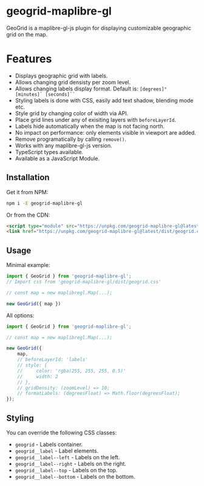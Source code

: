 # geogrid-maplibre-gl

GeoGrid is a maplibre-gl-js plugin for displaying customizable geographic grid on the map.


# Features

* Displays geographic grid with labels.
* Allows changing grid densisty per zoom level.
* Allows changing labels display format. Default is: <code>[degrees]° [minutes]` [seconds]``</code>
* Styling labels is done with CSS, easily add text shadow, blending mode etc.
* Style grid by changing color of width via API.
* Place grid lines under any of exisiting layers with `beforeLayerId`.
* Labels hide automatically when the map is not facing north.
* No impact on performance: only elements visible in viewport are added.
* Remove programatically by calling `remove()`.
* Works with any maplibre-gl-js version.
* TypeScript types available.
* Available as a JavaScript Module.

## Installation


Get it from NPM:

```bash
npm i -E geogrid-maplibre-gl
```

Or from the CDN:

```html
<script type="module" src="https://unpkg.com/geogrid-maplibre-gl@latest"></script>
<link href="https://unpkg.com/geogrid-maplibre-gl@latest/dist/geogrid.css" rel="stylesheet" />
```

## Usage

Minimal example:

```js
import { GeoGrid } from 'geogrid-maplibre-gl';
// Import css from 'geogrid-maplibre-gl/dist/geogrid.css'

// const map = new maplibregl.Map(...);

new GeoGrid({ map })
```

All options:

```js
import { GeoGrid } from 'geogrid-maplibre-gl';

// const map = new maplibregl.Map(...);

new GeoGrid({ 
    map,
    // beforeLayerId: 'labels'
    // style: {
    //     color: 'rgba(255, 255, 255, 0.5)'
    //     width: 2
    // },
    // gridDensity: (zoomLevel) => 10;
    // formatLabels: (degreesFloat) => Math.floor(degreesFloat);
});
```

## Styling

You can override the following CSS classes:
* `geogrid` - Labels container.
* `geogrid__label` - Label elements.
* `geogrid__label--left` - Labels on the left.
* `geogrid__label--right` - Labels on the right.
* `geogrid__label--top` - Labels on the top.
* `geogrid__label--bottom` - Labels on the bottom.
